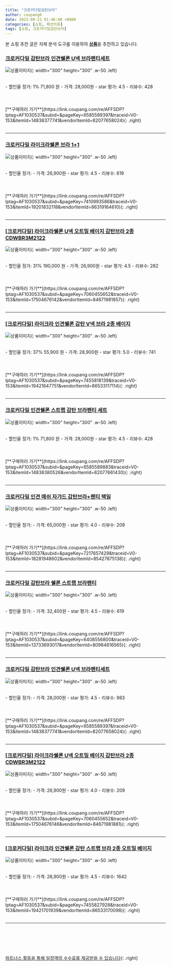 ```yaml
---
title: "크로커다일감탄브라"
author: coupang6
date: 2023-09-21 01:46:08 +0800
categories: [쇼핑, 패션의류]
tags: [쇼핑, 크로커다일감탄브라]
---
```


본 쇼핑 추천 글은 자체 분석 도구를 이용하여 [**상품**](https://link.coupang.com/a/bao1ui)을 추천하고 있습니다.

### [크로커다일 감탄브라 인견쉘론 U넥 브라팬티세트](https://link.coupang.com/re/AFFSDP?lptag=AF1030537&subid=&pageKey=6585589397&traceid=V0-153&itemId=14838377741&vendorItemId=82077658024)

![상품이미지](https://thumbnail10.coupangcdn.com/thumbnails/remote/230x230ex/image/retail/images/941294413136214-7d4902c7-8c1c-4bc6-b4fc-2d3a2a81f790.jpg){: width="300" height="300" .w-50 .left}


<br>
- 할인율 정가: 1%  71,800   원
- 가격: 28,000원
- star 평가: 4.5
- 리뷰수: 428
<br>
<br>
<br>
<br>
[**구매하러 가기**](https://link.coupang.com/re/AFFSDP?lptag=AF1030537&subid=&pageKey=6585589397&traceid=V0-153&itemId=14838377741&vendorItemId=82077658024){: .right}
<br>
<br>

---

### [크로커다일 라이크라쉘론 브라 1+1](https://link.coupang.com/re/AFFSDP?lptag=AF1030537&subid=&pageKey=7410993586&traceid=V0-153&itemId=19201832118&vendorItemId=86319164610)

![상품이미지](https://thumbnail6.coupangcdn.com/thumbnails/remote/230x230ex/image/vendor_inventory/9a86/8f90a0304b01cb8d315d5564d85500ab1d305e58d30d01a31b9f71910eed.jpg){: width="300" height="300" .w-50 .left}


<br>
- 할인율 정가: 
- 가격: 26,900원
- star 평가: 4.5
- 리뷰수: 619
<br>
<br>
<br>
<br>
[**구매하러 가기**](https://link.coupang.com/re/AFFSDP?lptag=AF1030537&subid=&pageKey=7410993586&traceid=V0-153&itemId=19201832118&vendorItemId=86319164610){: .right}
<br>
<br>

---

### [[크로커다일] 라이크라쉘론 U넥 오트밀 베이지 감탄브라 2종 CDWBR3M2122](https://link.coupang.com/re/AFFSDP?lptag=AF1030537&subid=&pageKey=7060455652&traceid=V0-153&itemId=17504676142&vendorItemId=84671981857)

![상품이미지](https://thumbnail7.coupangcdn.com/thumbnails/remote/230x230ex/image/vendor_inventory/aa4d/69f109a7f06bcaa2ab3aeb3faef07f363e5ab4ab1924e7530258c613411d.jpg){: width="300" height="300" .w-50 .left}


<br>
- 할인율 정가: 31%  190,000   원
- 가격: 26,900원
- star 평가: 4.5
- 리뷰수: 282
<br>
<br>
<br>
<br>
[**구매하러 가기**](https://link.coupang.com/re/AFFSDP?lptag=AF1030537&subid=&pageKey=7060455652&traceid=V0-153&itemId=17504676142&vendorItemId=84671981857){: .right}
<br>
<br>

---

### [[크로커다일] 라이크라 인견쉘론 감탄 V넥 브라 2종 베이지](https://link.coupang.com/re/AFFSDP?lptag=AF1030537&subid=&pageKey=7455818139&traceid=V0-153&itemId=19421647751&vendorItemId=86533117114)

![상품이미지](https://thumbnail9.coupangcdn.com/thumbnails/remote/230x230ex/image/vendor_inventory/0d30/d6951b29ba16abe22f1d6958c593ffd09d75564e5d12751f83b9d9433975.jpg){: width="300" height="300" .w-50 .left}


<br>
- 할인율 정가: 37%  55,900   원
- 가격: 28,900원
- star 평가: 5.0
- 리뷰수: 741
<br>
<br>
<br>
<br>
[**구매하러 가기**](https://link.coupang.com/re/AFFSDP?lptag=AF1030537&subid=&pageKey=7455818139&traceid=V0-153&itemId=19421647751&vendorItemId=86533117114){: .right}
<br>
<br>

---

### [크로커다일 인견쉘론 스트랩 감탄 브라팬티 세트](https://link.coupang.com/re/AFFSDP?lptag=AF1030537&subid=&pageKey=6585589883&traceid=V0-153&itemId=14838380526&vendorItemId=82077661430)

![상품이미지](https://thumbnail7.coupangcdn.com/thumbnails/remote/230x230ex/image/retail/images/2022/06/17/12/9/cdbd5317-6acf-4b0f-8532-273433701bf8.jpg){: width="300" height="300" .w-50 .left}


<br>
- 할인율 정가: 1%  71,800   원
- 가격: 28,000원
- star 평가: 4.5
- 리뷰수: 428
<br>
<br>
<br>
<br>
[**구매하러 가기**](https://link.coupang.com/re/AFFSDP?lptag=AF1030537&subid=&pageKey=6585589883&traceid=V0-153&itemId=14838380526&vendorItemId=82077661430){: .right}
<br>
<br>

---

### [크로커다일 인견 메쉬 자갸드 감탄브라+팬티 택일](https://link.coupang.com/re/AFFSDP?lptag=AF1030537&subid=&pageKey=7217657429&traceid=V0-153&itemId=18281948602&vendorItemId=85427875138)

![상품이미지](https://thumbnail6.coupangcdn.com/thumbnails/remote/230x230ex/image/vendor_inventory/630a/cc4211080a804f7b9795fb1447ff00260564b596cb4b6d0eb74c1224962b.jpg){: width="300" height="300" .w-50 .left}


<br>
- 할인율 정가: 
- 가격: 65,000원
- star 평가: 4.0
- 리뷰수: 209
<br>
<br>
<br>
<br>
[**구매하러 가기**](https://link.coupang.com/re/AFFSDP?lptag=AF1030537&subid=&pageKey=7217657429&traceid=V0-153&itemId=18281948602&vendorItemId=85427875138){: .right}
<br>
<br>

---

### [크로커다일 감탄브라 쉘론 스트랩 브라팬티](https://link.coupang.com/re/AFFSDP?lptag=AF1030537&subid=&pageKey=6408556800&traceid=V0-153&itemId=13733693017&vendorItemId=80984616565)

![상품이미지](https://thumbnail10.coupangcdn.com/thumbnails/remote/230x230ex/image/retail/images/2022/03/21/15/1/88dc0de5-e648-4a65-98d8-eb69ef22d79e.jpg){: width="300" height="300" .w-50 .left}


<br>
- 할인율 정가: 
- 가격: 32,400원
- star 평가: 4.5
- 리뷰수: 619
<br>
<br>
<br>
<br>
[**구매하러 가기**](https://link.coupang.com/re/AFFSDP?lptag=AF1030537&subid=&pageKey=6408556800&traceid=V0-153&itemId=13733693017&vendorItemId=80984616565){: .right}
<br>
<br>

---

### [크로커다일 감탄브라 인견쉘론 U넥 브라팬티세트](https://link.coupang.com/re/AFFSDP?lptag=AF1030537&subid=&pageKey=6585589397&traceid=V0-153&itemId=14838377741&vendorItemId=82077658024)

![상품이미지](https://thumbnail10.coupangcdn.com/thumbnails/remote/230x230ex/image/retail/images/941294413136214-7d4902c7-8c1c-4bc6-b4fc-2d3a2a81f790.jpg){: width="300" height="300" .w-50 .left}


<br>
- 할인율 정가: 
- 가격: 28,000원
- star 평가: 4.5
- 리뷰수: 983
<br>
<br>
<br>
<br>
[**구매하러 가기**](https://link.coupang.com/re/AFFSDP?lptag=AF1030537&subid=&pageKey=6585589397&traceid=V0-153&itemId=14838377741&vendorItemId=82077658024){: .right}
<br>
<br>

---

### [[크로커다일] 라이크라쉘론 U넥 오트밀 베이지 감탄브라 2종 CDWBR3M2122](https://link.coupang.com/re/AFFSDP?lptag=AF1030537&subid=&pageKey=7060455652&traceid=V0-153&itemId=17504676146&vendorItemId=84671981881)

![상품이미지](https://thumbnail7.coupangcdn.com/thumbnails/remote/230x230ex/image/vendor_inventory/aa4d/69f109a7f06bcaa2ab3aeb3faef07f363e5ab4ab1924e7530258c613411d.jpg){: width="300" height="300" .w-50 .left}


<br>
- 할인율 정가: 
- 가격: 26,900원
- star 평가: 4.0
- 리뷰수: 209
<br>
<br>
<br>
<br>
[**구매하러 가기**](https://link.coupang.com/re/AFFSDP?lptag=AF1030537&subid=&pageKey=7060455652&traceid=V0-153&itemId=17504676146&vendorItemId=84671981881){: .right}
<br>
<br>

---

### [[크로커다일] 라이크라 인견쉘론 감탄 스트랩 브라 2종 오트밀 베이지](https://link.coupang.com/re/AFFSDP?lptag=AF1030537&subid=&pageKey=7455827928&traceid=V0-153&itemId=19421701939&vendorItemId=86533170098)

![상품이미지](https://thumbnail9.coupangcdn.com/thumbnails/remote/230x230ex/image/vendor_inventory/dcbf/b08044dac70509d1fc2845a372c96896504bd2615a4eb7748d92167a3774.jpg){: width="300" height="300" .w-50 .left}


<br>
- 할인율 정가: 
- 가격: 28,900원
- star 평가: 4.5
- 리뷰수: 1642
<br>
<br>
<br>
<br>
[**구매하러 가기**](https://link.coupang.com/re/AFFSDP?lptag=AF1030537&subid=&pageKey=7455827928&traceid=V0-153&itemId=19421701939&vendorItemId=86533170098){: .right}
<br>
<br>

---
<br><br><br><br><br> [파트너스 활동을 통해 일정액의 수수료를 제공받을 수 있습니다](https://link.coupang.com/a/bao1ui){: .right}
